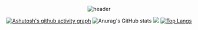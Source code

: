 <div align="center">

![header](https://capsule-render.vercel.app/api?type=transparent&fontColor=d6c6b6&height=200&section=header&text=i'm%20zeun&fontSize=80)

[![Ashutosh's github activity graph](https://activity-graph.herokuapp.com/graph?username=zeunxx&bg_color=f6e6d1&color=ffffff&line=d6c6b6&point=d6c6b6&area=true&hide_border=true&area_color=ffffff)](https://github.com/ashutosh00710/github-readme-activity-graph)
![Anurag's GitHub stats](https://github-readme-stats.vercel.app/api?username=zeunxx&show_icons=true&theme=vue)
  ![](https://raw.githubusercontent.com/zeunxx/github-stats/master/generated/overview.svg#gh-light-mode-only) [![Top Langs](https://github-readme-stats.vercel.app/api/top-langs/?username=anuraghazra&layout=compact)](https://github.com/anuraghazra/github-readme-stats)

</div>
